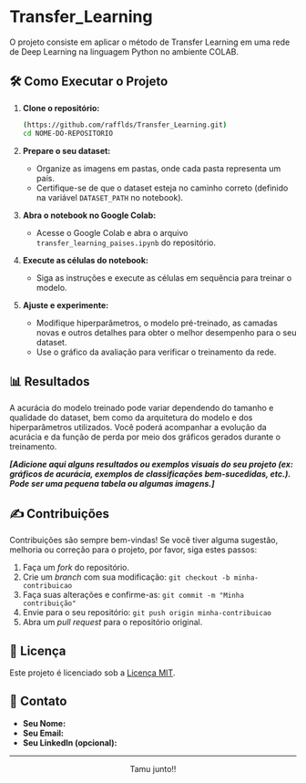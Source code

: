 # Transfer_Learning
O projeto consiste em aplicar o método de Transfer Learning em uma rede de Deep Learning na linguagem Python no ambiente COLAB.


## 🛠️ Como Executar o Projeto

1.  **Clone o repositório:**

    ```bash
    (https://github.com/rafflds/Transfer_Learning.git)
    cd NOME-DO-REPOSITORIO
    ```
2.  **Prepare o seu dataset:**

    *   Organize as imagens em pastas, onde cada pasta representa um país.
    *   Certifique-se de que o dataset esteja no caminho correto (definido na variável `DATASET_PATH` no notebook).
3.  **Abra o notebook no Google Colab:**

    *   Acesse o Google Colab e abra o arquivo `transfer_learning_paises.ipynb` do repositório.
4.  **Execute as células do notebook:**
    *   Siga as instruções e execute as células em sequência para treinar o modelo.
5.  **Ajuste e experimente:**

    *   Modifique hiperparâmetros, o modelo pré-treinado, as camadas novas e outros detalhes para obter o melhor desempenho para o seu dataset.
    *   Use o gráfico da avaliação para verificar o treinamento da rede.

## 📊 Resultados

A acurácia do modelo treinado pode variar dependendo do tamanho e qualidade do dataset, bem como da arquitetura do modelo e dos hiperparâmetros utilizados. Você poderá acompanhar a evolução da acurácia e da função de perda por meio dos gráficos gerados durante o treinamento.

_**[Adicione aqui alguns resultados ou exemplos visuais do seu projeto (ex: gráficos de acurácia, exemplos de classificações bem-sucedidas, etc.). Pode ser uma pequena tabela ou algumas imagens.]**_

## ✍️ Contribuições

Contribuições são sempre bem-vindas! Se você tiver alguma sugestão, melhoria ou correção para o projeto, por favor, siga estes passos:

1.  Faça um *fork* do repositório.
2.  Crie um *branch* com sua modificação: `git checkout -b minha-contribuicao`
3.  Faça suas alterações e confirme-as: `git commit -m "Minha contribuição"`
4.  Envie para o seu repositório: `git push origin minha-contribuicao`
5.  Abra um *pull request* para o repositório original.

## 📝 Licença

Este projeto é licenciado sob a [Licença MIT](https://github.com/SEU-USUARIO/NOME-DO-REPOSITORIO/blob/main/LICENSE).

## 📧 Contato

*   **Seu Nome:**
*   **Seu Email:**
*   **Seu LinkedIn (opcional):**

---
<p align="center">
  Tamu junto!!
</p>
